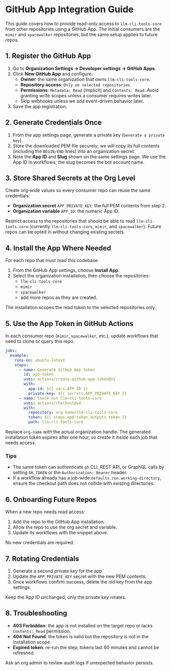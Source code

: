 # GitHub App Integration Guide

This guide covers how to provide read-only access to `llm-cli-tools-core` from other repositories using a GitHub App. The initial consumers are the `mimir` and `spacewalker` repositories, but the same setup applies to future repos.

## 1. Register the GitHub App

1. Go to **Organization Settings → Developer settings → GitHub Apps**.
2. Click **New GitHub App** and configure:
   - **Owner**: the same organization that owns `llm-cli-tools-core`.
   - **Repository access**: `Only on selected repositories`.
   - **Permissions**: `Metadata: Read` (implicit) and `Contents: Read`. Avoid granting write scopes unless a consumer requires writes later.
   - Skip webhooks unless we add event-driven behavior later.
3. Save the app registration.

## 2. Generate Credentials Once

1. From the app settings page, generate a private key (`Generate a private key`).
2. Store the downloaded PEM file securely; we will copy its full contents (including the `BEGIN/END` lines) into an organization secret.
3. Note the **App ID** and **Slug** shown on the same settings page. We use the App ID in workflows; the slug becomes the bot account name.

## 3. Store Shared Secrets at the Org Level

Create org-wide values so every consumer repo can reuse the same credentials:

- **Organization secret** `APP_PRIVATE_KEY`: the full PEM contents from step 2.
- **Organization variable** `APP_ID`: the numeric App ID.

Restrict access to the repositories that should be able to read `llm-cli-tools-core` (currently `llm-cli-tools-core`, `mimir`, and `spacewalker`). Future repos can be opted in without changing existing secrets.

## 4. Install the App Where Needed

For each repo that must read this codebase:

1. From the GitHub App settings, choose **Install App**.
2. Select the organization installation, then choose the repositories:
   - `llm-cli-tools-core`
   - `mimir`
   - `spacewalker`
   - add more repos as they are created.

The installation scopes the read token to the selected repositories only.

## 5. Use the App Token in GitHub Actions

In each consumer repo (`mimir`, `spacewalker`, etc.), update workflows that need to clone or query this repo.

```yaml
jobs:
  example:
    runs-on: ubuntu-latest
    steps:
      - name: Generate GitHub App token
        id: app-token
        uses: actions/create-github-app-token@v2
        with:
          app-id: ${{ vars.APP_ID }}
          private-key: ${{ secrets.APP_PRIVATE_KEY }}
      - name: Check out llm-cli-tools-core
        uses: actions/checkout@v4
        with:
          repository: org-name/llm-cli-tools-core
          token: ${{ steps.app-token.outputs.token }}
          path: llm-cli-tools-core
```

Replace `org-name` with the actual organization handle. The generated installation token expires after one hour, so create it inside each job that needs access.

### Tips

- The same token can authenticate `gh` CLI, REST API, or GraphQL calls by setting `GH_TOKEN` or the `Authorization: Bearer` header.
- If a workflow already has a job-wide `defaults.run.working-directory`, ensure the checkout path does not collide with existing directories.

## 6. Onboarding Future Repos

When a new repo needs read access:

1. Add the repo to the GitHub App installation.
2. Allow the repo to use the org secret and variable.
3. Update its workflows with the snippet above.

No new credentials are required.

## 7. Rotating Credentials

1. Generate a second private key for the app.
2. Update the `APP_PRIVATE_KEY` secret with the new PEM contents.
3. Once workflows confirm success, delete the old key from the app settings.

Keep the App ID unchanged; only the private key rotates.

## 8. Troubleshooting

- **403 Forbidden**: the app is not installed on the target repo or lacks `Contents: Read` permission.
- **404 Not Found**: the token is valid but the repository is not in the installation scope.
- **Expired token**: re-run the step; tokens last 60 minutes and cannot be refreshed.

Ask an org admin to review audit logs if unexpected behavior persists.
